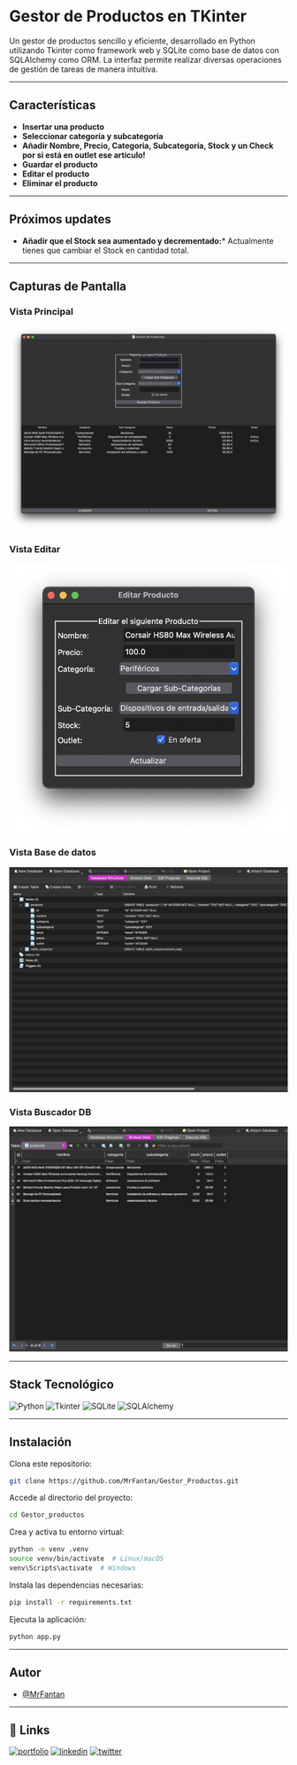 # Gestor de Productos en TKinter

Un gestor de productos sencillo y eficiente, desarrollado en Python utilizando Tkinter como framework web y SQLite como base de datos con SQLAlchemy como ORM. La interfaz permite realizar diversas operaciones de gestión de tareas de manera intuitiva.

---

## Características

- **Insertar una producto**
- **Seleccionar categoría y subcategoría**
- **Añadir Nombre, Precio, Categoria, Subcategoría, Stock y un Check por si está en outlet ese artículo!**
- **Guardar el producto**
- **Editar el producto**
- **Eliminar el producto**


---

## Próximos updates

- **Añadir que el Stock sea aumentado y decrementado:*** Actualmente tienes que cambiar el Stock en cantidad total.
 
---



## Capturas de Pantalla

### Vista Principal

![Vista Principal](/assets/principal.png)

### Vista Editar

![Vista Editar producto](/assets/editar_producto.png)

### Vista Base de datos

![Vista Estructura](/assets/db_estructura.png)

### Vista Buscador DB

![Vista Buscador DB](/assets/buscador_db.png)



---

## Stack Tecnológico

![Python](https://img.shields.io/badge/Python-3.x-3776AB?style=for-the-badge&logo=python&logoColor=white)
![Tkinter](https://img.shields.io/badge/Tkinter-v8.6.14-0078D4?style=for-the-badge&logo=tkinter&logoColor=white
)
![SQLite](https://img.shields.io/badge/SQLite-Database-003B57?style=for-the-badge&logo=sqlite&logoColor=white)
![SQLAlchemy](https://img.shields.io/badge/SQLAlchemy-ORM-CA4245?style=for-the-badge&logo=)

---

## Instalación

Clona este repositorio:

```bash
git clone https://github.com/MrFantan/Gestor_Productos.git
```

Accede al directorio del proyecto:

```bash
cd Gestor_productos
```

Crea y activa tu entorno virtual:

```bash
python -m venv .venv
source venv/bin/activate  # Linux/macOS
venv\Scripts\activate  # Windows
```

Instala las dependencias necesarias:

```bash
pip install -r requirements.txt
```

Ejecuta la aplicación:

```bash
python app.py
```


---

## Autor

- [@MrFantan](https://www.github.com/MrFantan)

---

## 🔗 Links

[![portfolio](https://img.shields.io/badge/my_portfolio-000?style=for-the-badge&logo=ko-fi&logoColor=white)](https://github.com/MrFantan?tab=repositories/)
[![linkedin](https://img.shields.io/badge/linkedin-0A66C2?style=for-the-badge&logo=linkedin&logoColor=white)](https://www.linkedin.com/in/aaron-planas/)
[![twitter](https://img.shields.io/badge/twitter-1DA1F2?style=for-the-badge&logo=twitter&logoColor=white)](https://twitter.com/Fantan_)
